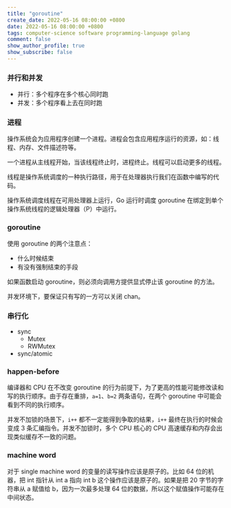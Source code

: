 ```yaml
---
title: "goroutine"
create_date: 2022-05-16 08:00:00 +0800
date: 2022-05-16 08:00:00 +0800
tags: computer-science software programming-language golang
comment: false
show_author_profile: true
show_subscribe: false
---
```


### 并行和并发

- 并行：多个程序在多个核心同时跑
- 并发：多个程序看上去在同时跑

### 进程

操作系统会为应用程序创建一个进程。进程会包含应用程序运行的资源，如：线程、内存、文件描述符等。

一个进程从主线程开始，当该线程终止时，进程终止。线程可以启动更多的线程。

线程是操作系统调度的一种执行路径，用于在处理器执行我们在函数中编写的代码。

操作系统调度线程在可用处理器上运行，Go 运行时调度 goroutine 在绑定到单个操作系统线程的逻辑处理器（P）中运行。

### goroutine

使用 goroutine 的两个注意点：

- 什么时候结束
- 有没有强制结束的手段

如果函数启动 goroutine，则必须向调用方提供显式停止该 goroutine 的方法。

并发环境下，要保证只有写的一方可以关闭 chan。

### 串行化

- sync
  - Mutex
  - RWMutex
- sync/atomic

### happen-before

编译器和 CPU 在不改变 goroutine 的行为前提下，为了更高的性能可能修改读和写的执行顺序。由于存在重排，`a=1`、`b=2` 两条语句，在两个 goroutine 中可能会看到不同的执行顺序。

并发不加锁的场景下，`i++` 都不一定能得到争取的结果，`i++` 最终在执行的时候会变成 3 条汇编指令。并发不加锁时，多个 CPU 核心的 CPU 高速缓存和内存会出现类似缓存不一致的问题。

### machine word

对于 single machine word 的变量的读写操作应该是原子的。比如 64 位的机器，把 int 指针从 int a 指向 int b 这个操作应该是原子的。如果是把 20 字节的字符串从 a 赋值给 b，因为一次最多处理 64 位的数据，所以这个赋值操作可能存在中间状态。
